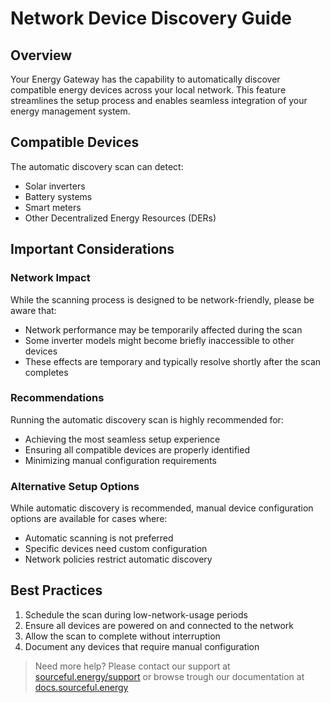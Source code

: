 # Network Device Discovery Guide

## Overview
Your Energy Gateway has the capability to automatically discover compatible energy devices across your local network. This feature streamlines the setup process and enables seamless integration of your energy management system.

## Compatible Devices
The automatic discovery scan can detect:
- Solar inverters
- Battery systems
- Smart meters
- Other Decentralized Energy Resources (DERs)

## Important Considerations

### Network Impact
While the scanning process is designed to be network-friendly, please be aware that:
- Network performance may be temporarily affected during the scan
- Some inverter models might become briefly inaccessible to other devices
- These effects are temporary and typically resolve shortly after the scan completes

### Recommendations
Running the automatic discovery scan is highly recommended for:
- Achieving the most seamless setup experience
- Ensuring all compatible devices are properly identified
- Minimizing manual configuration requirements

### Alternative Setup Options
While automatic discovery is recommended, manual device configuration options are available for cases where:
- Automatic scanning is not preferred
- Specific devices need custom configuration
- Network policies restrict automatic discovery

## Best Practices
1. Schedule the scan during low-network-usage periods
2. Ensure all devices are powered on and connected to the network
3. Allow the scan to complete without interruption
4. Document any devices that require manual configuration

> Need more help? Please contact our support at [sourceful.energy/support](https://sourceful.energy/support) or browse trough our documentation at [docs.sourceful.energy](https://docs.sourceful.energy)